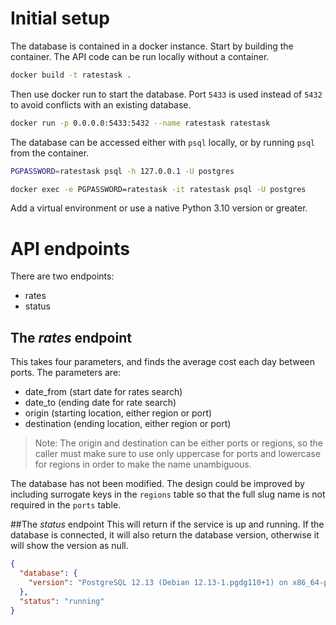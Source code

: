 
# Initial setup
The database is contained in a docker instance. Start by building the container. 
The API code can be run locally without a container.

```bash
docker build -t ratestask .
```

Then use docker run to start the database. Port `5433` is used instead of `5432`
to avoid conflicts with an existing database.
```bash
docker run -p 0.0.0.0:5433:5432 --name ratestask ratestask
```

The database can be accessed either with `psql` locally, or by running `psql` 
from the container.

```bash
PGPASSWORD=ratestask psql -h 127.0.0.1 -U postgres
```

```bash
docker exec -e PGPASSWORD=ratestask -it ratestask psql -U postgres
```

Add a virtual environment or use a native Python 3.10 version or greater.

# API endpoints
There are two endpoints:
* rates
* status

## The _rates_ endpoint
This takes four parameters, and finds the average cost each day between ports.
The parameters are:
* date_from (start date for rates search)
* date_to (ending date for rate search)
* origin (starting location, either region or port)
* destination (ending location, either region or port)

> Note: The origin and destination can be either ports or regions, so the caller
> must make sure to use only uppercase for ports and lowercase for regions in order
> to make the name unambiguous.

The database has not been modified. The design could be improved by including
surrogate keys in the `regions` table so that the full slug name is not required in the `ports` table.

##The _status_ endpoint
This will return if the service is up and running. If the database is connected, it will also return the database version, otherwise it will show the version as null.

```json
{
  "database": {
    "version": "PostgreSQL 12.13 (Debian 12.13-1.pgdg110+1) on x86_64-pc-linux-gnu, compiled by gcc (Debian 10.2.1-6) 10.2.1 20210110, 64-bit"
  },
  "status": "running"
}
```